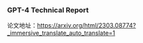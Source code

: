 ### GPT-4 Technical Report 
论文地址：https://arxiv.org/html/2303.08774?_immersive_translate_auto_translate=1
